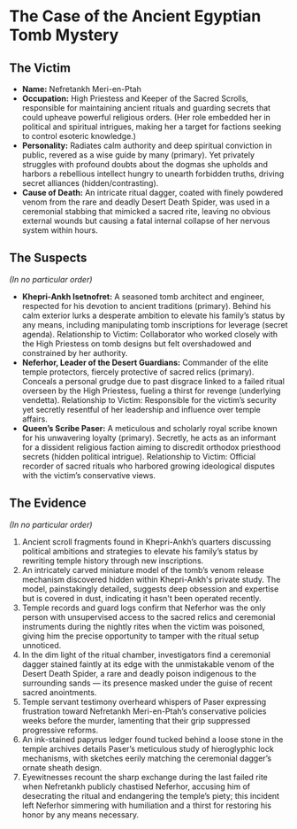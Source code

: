 # The Case of the Ancient Egyptian Tomb Mystery

## The Victim
- **Name:** Nefretankh Meri-en-Ptah
- **Occupation:** High Priestess and Keeper of the Sacred Scrolls, responsible for maintaining ancient rituals and guarding secrets that could upheave powerful religious orders. (Her role embedded her in political and spiritual intrigues, making her a target for factions seeking to control esoteric knowledge.)
- **Personality:** Radiates calm authority and deep spiritual conviction in public, revered as a wise guide by many (primary). Yet privately struggles with profound doubts about the dogmas she upholds and harbors a rebellious intellect hungry to unearth forbidden truths, driving secret alliances (hidden/contrasting).
- **Cause of Death:** An intricate ritual dagger, coated with finely powdered venom from the rare and deadly Desert Death Spider, was used in a ceremonial stabbing that mimicked a sacred rite, leaving no obvious external wounds but causing a fatal internal collapse of her nervous system within hours.

## The Suspects
*(In no particular order)*
- **Khepri-Ankh Isetnofret:** A seasoned tomb architect and engineer, respected for his devotion to ancient traditions (primary). Behind his calm exterior lurks a desperate ambition to elevate his family’s status by any means, including manipulating tomb inscriptions for leverage (secret agenda). Relationship to Victim: Collaborator who worked closely with the High Priestess on tomb designs but felt overshadowed and constrained by her authority.
- **Neferhor, Leader of the Desert Guardians:** Commander of the elite temple protectors, fiercely protective of sacred relics (primary). Conceals a personal grudge due to past disgrace linked to a failed ritual overseen by the High Priestess, fueling a thirst for revenge (underlying vendetta). Relationship to Victim: Responsible for the victim’s security yet secretly resentful of her leadership and influence over temple affairs.
- **Queen’s Scribe Paser:** A meticulous and scholarly royal scribe known for his unwavering loyalty (primary). Secretly, he acts as an informant for a dissident religious faction aiming to discredit orthodox priesthood secrets (hidden political intrigue). Relationship to Victim: Official recorder of sacred rituals who harbored growing ideological disputes with the victim’s conservative views.

## The Evidence
*(In no particular order)*
1. Ancient scroll fragments found in Khepri-Ankh’s quarters discussing political ambitions and strategies to elevate his family’s status by rewriting temple history through new inscriptions.
2. An intricately carved miniature model of the tomb’s venom release mechanism discovered hidden within Khepri-Ankh's private study. The model, painstakingly detailed, suggests deep obsession and expertise but is covered in dust, indicating it hasn't been operated recently.
3. Temple records and guard logs confirm that Neferhor was the only person with unsupervised access to the sacred relics and ceremonial instruments during the nightly rites when the victim was poisoned, giving him the precise opportunity to tamper with the ritual setup unnoticed.
4. In the dim light of the ritual chamber, investigators find a ceremonial dagger stained faintly at its edge with the unmistakable venom of the Desert Death Spider, a rare and deadly poison indigenous to the surrounding sands — its presence masked under the guise of recent sacred anointments.
5. Temple servant testimony overheard whispers of Paser expressing frustration toward Nefretankh Meri-en-Ptah’s conservative policies weeks before the murder, lamenting that their grip suppressed progressive reforms.
6. An ink-stained papyrus ledger found tucked behind a loose stone in the temple archives details Paser’s meticulous study of hieroglyphic lock mechanisms, with sketches eerily matching the ceremonial dagger’s ornate sheath design.
7. Eyewitnesses recount the sharp exchange during the last failed rite when Nefretankh publicly chastised Neferhor, accusing him of desecrating the ritual and endangering the temple’s piety; this incident left Neferhor simmering with humiliation and a thirst for restoring his honor by any means necessary.